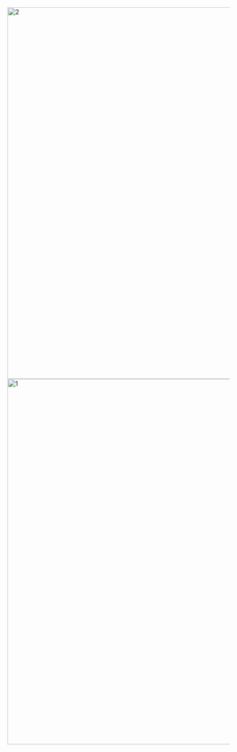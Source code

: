 <img width="1302" height="843" alt="2" src="https://github.com/user-attachments/assets/105e12ca-bccc-4bda-99b5-f94173a4a98a" />
<img width="1327" height="829" alt="1" src="https://github.com/user-attachments/assets/1b98fcbb-484c-47c6-8942-8a0c295655fa" />
